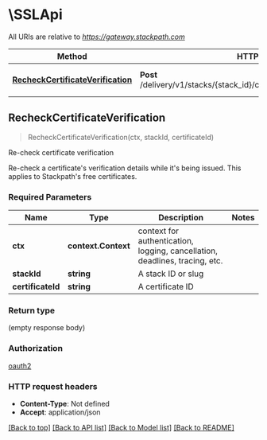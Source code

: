 # \SSLApi

All URIs are relative to *https://gateway.stackpath.com*

Method | HTTP request | Description
------------- | ------------- | -------------
[**RecheckCertificateVerification**](SSLApi.md#RecheckCertificateVerification) | **Post** /delivery/v1/stacks/{stack_id}/certificates/{certificate_id}/recheck | Re-check certificate verification



## RecheckCertificateVerification

> RecheckCertificateVerification(ctx, stackId, certificateId)

Re-check certificate verification

Re-check a certificate's verification details while it's being issued. This applies to Stackpath's free certificates.

### Required Parameters


Name | Type | Description  | Notes
------------- | ------------- | ------------- | -------------
**ctx** | **context.Context** | context for authentication, logging, cancellation, deadlines, tracing, etc.
**stackId** | **string**| A stack ID or slug | 
**certificateId** | **string**| A certificate ID | 

### Return type

 (empty response body)

### Authorization

[oauth2](../README.md#oauth2)

### HTTP request headers

- **Content-Type**: Not defined
- **Accept**: application/json

[[Back to top]](#) [[Back to API list]](../README.md#documentation-for-api-endpoints)
[[Back to Model list]](../README.md#documentation-for-models)
[[Back to README]](../README.md)

